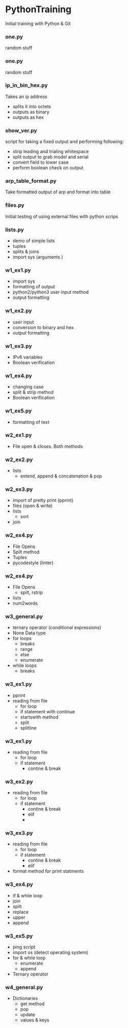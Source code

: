 # PythonTraining
Initial training with Python &amp; Git

### one.py
random stuff

### one.py
random stuff

### ip_in_bin_hex.py
Takes an ip address
- splits it into octets
- outputs as binary
- outputs as hex

### show_ver.py
script for taking a fixed output and performing following:
- strip leading and trialing whitespace
- split output to grab model and serial
- convert field to lower case
- perform boolean check on output

### arp_table_format.py
Take formatted output of arp and format into table 

### files.py
Initial testing of using external files with python scrips

### lists.py
- demo of simple lists
- tuples
- splits & joins
- import sys (arguments )

### w1_ex1.py
- import sys
- formatting of output
- python2/python3 user input method
- output formatting 

### w1_ex2.py
- user input
- conversion to binary and hex
- output formatting 

### w1_ex3.py
- IPv6 variables
- Boolean verification

### w1_ex4.py
- changing case
- split & strip method
- Boolean verification

### w1_ex5.py
- formatting of text

### w2_ex1.py
- File open & closes. Both methods

### w2_ex2.py
- lists
    - extend, append & concatenation & pop

### w2_ex3.py
- import of pretty print (pprint)
- files (open & write)
- lists
  - sort
- join

### w2_ex4.py
- File Opens
- Spilt method
- Tuples
- pycodestyle (linter)

### w2_ex4.py
- File Opens
  - spilt, rstrip
- lists
- num2words

### w3_general.py
- ternary operator (conditional expressions)
- None Data type
- for loops
  - breaks
  - range
  - else
  - enumerate
- while loops
  - breaks

### w3_ex1.py

- pprint
- reading from file
  - for loop
  - if statement with continue
  - startswith method
  - split
  - splitline

### w3_ex1.py

- reading from file
  - for loop
  - if statement
    - contine & break

### w3_ex2.py

- reading from file
  - for loop
  - if statement
    - contine & break
    - elif
    - 
### w3_ex3.py

- reading from file
  - for loop
  - if statement
    - contine & break
    - elif
- format method for print statments 

### w3_ex4.py

- if & while loop
- join
- spilt
- replace
- upper
- append

### w3_ex5.py

- ping script
- import os (detect operating system)
- for & while loop 
  - enumerate
  - append
- Ternary operator 
  

### w4_general.py

- Dictionaries
  - get method
  - pop
  - update
  - values & keys